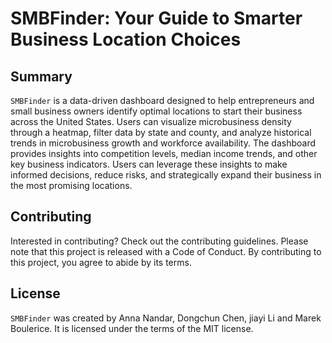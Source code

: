 # SMBFinder: Your Guide to Smarter Business Location Choices

## Summary

`SMBFinder` is a data-driven dashboard designed to help entrepreneurs and small business owners identify optimal locations to start their business across the United States. Users can visualize microbusiness density through a heatmap, filter data by state and county, and analyze historical trends in microbusiness growth and workforce availability. The dashboard provides insights into competition levels, median income trends, and other key business indicators. Users can leverage these insights to make informed decisions, reduce risks, and strategically expand their business in the most promising locations.

## Contributing

Interested in contributing? Check out the contributing guidelines. Please note that this project is released with a Code of Conduct. By contributing to this project, you agree to abide by its terms.

## License

`SMBFinder` was created by Anna Nandar, Dongchun Chen, jiayi Li and Marek Boulerice. It is licensed under the terms of the MIT license.
